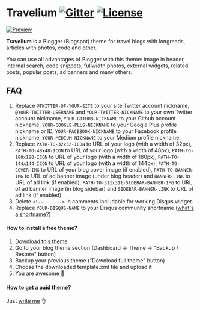 # Travelium [![Gitter](https://img.shields.io/gitter/room/nwjs/nw.js.svg)](https://gitter.im/web-xaser/blogger-templates) [![License](https://img.shields.io/npm/l/express.svg)](https://github.com/web-xaser/blogspot-themes/blob/master/LICENSE)

[![Preview](https://raw.githubusercontent.com/web-xaser/blogspot-themes/master/Travelium/preview/main.jpg)](https://github.com/web-xaser/blogspot-themes/tree/master/Travelium)

**Travelium** is a Blogger (Blogspot) theme for travel blogs with longreads, articles with photos, code and other.

You can use all advantages of Blogger with this theme: image in header, internal search, code snippets, fullwidth photos, external widgets, related posts, popular posts, ad banners and many others.

## FAQ

1. Replace `@TWITTER-OF-YOUR-SITE` to your site Twitter account nickname, `@YOUR-TWITTER-USERNAME` and `YOUR-TWITTER-NICKNAME` to your own Twitter account nickname, `YOUR-GITHUB-NICKNAME` to your Github account nickname, `YOUR-GOOGLE-PLUS-NICKNAME` to your Google Plus profile nickname or ID, `YOUR-FACEBOOK-NICKNAME` to your Facebook profile nickname, `YOUR-MEDIUM-NICKNAME` to your Medium profile nickname
2. Replace `PATH-TO-32x32-ICON` to URL of your logo (with a width of 32px), `PATH-TO-48x48-ICON` to URL of your logo (with a width of 48px), `PATH-TO-180x180-ICON` to URL of your logo (with a width of 180px), `PATH-TO-144x144-ICON` to URL of your logo (with a width of 144px), `PATH-TO-COVER-IMG` to URL of your blog cover image (if enabled), `PATH-TO-BANNER-IMG` to URL of ad banner image (under blog header) and `BANNER-LINK` to URL of ad link (if enabled), `PATH-TO-311x311-SIDEBAR-BANNER-IMG` to URL of ad banner image (in blog sidebar) and `SIDEBAR-BANNER-LINK` to URL of ad link (if enabled)
3. Delete `<!-- ... -->` in comments includable for working Disqus widget.
4. Replace `YOUR-DISQUS-NAME` to your Disqus community shortname ([what's a shortname?](https://help.disqus.com/customer/en/portal/articles/466208-what-s-a-shortname-))

#### How to install a free theme?

1. [Download this theme](https://github.com/web-xaser/blogspot-themes/raw/master/Travelium/template.xml)
2. Go to your blog theme section (Dashboard → Theme → "Backup / Restore" button)
3. Backup your previous theme ("Download full theme" button)
4. Choose the downloaded template.xml file and upload it
5. You are awesome :clap:

#### How to get a paid theme?

Just [write me](https://www.web-xaser.ru/) :ok_hand:
